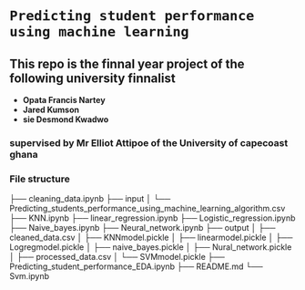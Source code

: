 # `Predicting student performance using machine learning`

## This repo is the finnal year project of the following university finnalist 
* **Opata Francis Nartey**
* **Jared Kumson**
* **sie Desmond Kwadwo**
### supervised by **Mr Elliot Attipoe** of the University of capecoast ghana


### File structure
├── cleaning_data.ipynb
├── input
│   └── Predicting_students_performance_using_machine_learning_algorithm.csv
├── KNN.ipynb
├── linear_regression.ipynb
├── Logistic_regression.ipynb
├── Naive_bayes.ipynb
├── Neural_network.ipynb
├── output
│   ├── cleaned_data.csv
│   ├── KNNmodel.pickle
│   ├── linearmodel.pickle
│   ├── Logregmodel.pickle
│   ├── naive_bayes.pickle
│   ├── Nural_network.pickle
│   ├── processed_data.csv
│   └── SVMmodel.pickle
├── Predicting_student_performance_EDA.ipynb
├── README.md
└── Svm.ipynb

